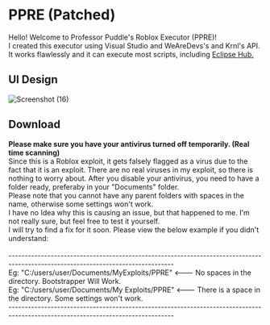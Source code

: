 # PPRE (Patched)
Hello! Welcome to Professor Puddle's Roblox Executor (PPRE)!<br>
I created this executor using Visual Studio and WeAreDevs's and Krnl's API.<br>
It works flawlessly and it can execute most scripts, including [Eclipse Hub.](https://github.com/Professor-Puddle/Eclipse-Hub) 

## UI Design
![Screenshot (16)](https://user-images.githubusercontent.com/78994826/147965192-f5b9d10c-9853-4918-a2b7-b1ac7b8a453f.png)

## Download
**Please make sure you have your antivirus turned off temporarily. (Real time scanning)**<br>
Since this is a Roblox exploit, it gets falsely flagged as a virus due to the fact that it is an exploit. There are no real viruses in my exploit, so there is nothing to worry about. After you disable your antivirus, you need to have a folder ready, preferaby in your "Documents" folder.<br>
Please note that you cannot have any parent folders with spaces in the name, otherwise some settings won't work.<br>
I have no Idea why this is causing an issue, but that happened to me. I'm not really sure, but feel free to test it yourself.<br>
I will try to find a fix for it soon. Please view the below example if you didn't understand:<br><br>
---------------------------------------------------------------------------------------------------------------------------------<br>
Eg: "C:/users/user/Documents/MyExploits/PPRE"  <--- No spaces in the directory. Bootstrapper Will Work.<br>
Eg: "C:/users/user/Documents/My Exploits/PPRE" <--- There is a space in the directory. Some settings won't work.<br>
---------------------------------------------------------------------------------------------------------------------------------<br>
